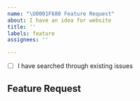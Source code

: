 ```yaml
---
name: "\U0001F680 Feature Request"
about: I have an idea for website
title: ''
labels: feature
assignees: ''

---
```


<!-- Check those before opening an issue -->

- [ ] I have searched through existing issues

## Feature Request

<!-- Please only describe one feature request in one single issue. -->
